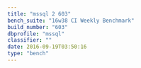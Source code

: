 ```yaml
---
title: "mssql 2 603"
bench_suite: "16w38 CI Weekly Benchmark"
build_number: "603"
dbprofile: "mssql"
classifier: ""
date: 2016-09-19T03:50:16
type: "bench"
---
```

